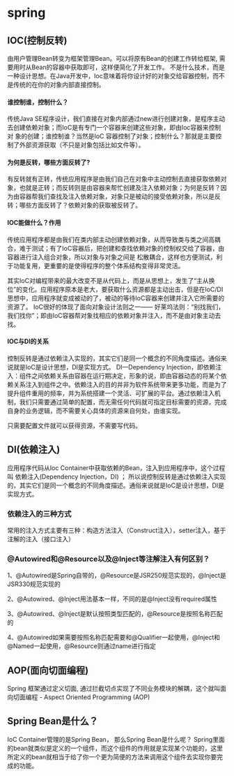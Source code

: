 # spring

## IOC(控制反转)
由用户管理Bean转变为框架管理Bean。可以将原有Bean的创建工作转给框架, 需要用时从Bean的容器中获取即可，这样便简化了开发工作。
不是什么技术，而是一种设计思想。在Java开发中，Ioc意味着将你设计好的对象交给容器控制，而不是传统的在你的对象内部直接控制。

#### 谁控制谁，控制什么？
传统Java SE程序设计，我们直接在对象内部通过new进行创建对象，是程序主动去创建依赖对象；而IoC是有专门一个容器来创建这些对象，即由Ioc容器来控制对 象的创建；谁控制谁？当然是IoC 容器控制了对象；控制什么？那就是主要控制了外部资源获取（不只是对象包括比如文件等）。

#### 为何是反转，哪些方面反转了?
有反转就有正转，传统应用程序是由我们自己在对象中主动控制去直接获取依赖对象，也就是正转；而反转则是由容器来帮忙创建及注入依赖对象；为何是反转？因为由容器帮我们查找及注入依赖对象，对象只是被动的接受依赖对象，所以是反转；哪些方面反转了？依赖对象的获取被反转了。

#### IOC能做什么？作用
传统应用程序都是由我们在类内部主动创建依赖对象，从而导致类与类之间高耦合，难于测试；有了IoC容器后，把创建和查找依赖对象的控制权交给了容器，由容器进行注入组合对象，所以对象与对象之间是 松散耦合，这样也方便测试，利于功能复用，更重要的是使得程序的整个体系结构变得非常灵活。

其实IoC对编程带来的最大改变不是从代码上，而是从思想上，发生了“主从换位”的变化。应用程序原本是老大，要获取什么资源都是主动出击，但是在IoC/DI思想中，应用程序就变成被动的了，被动的等待IoC容器来创建并注入它所需要的资源了。
IoC很好的体现了面向对象设计法则之一—— 好莱坞法则：“别找我们，我们找你”；即由IoC容器帮对象找相应的依赖对象并注入，而不是由对象主动去找。

#### IOC与DI的关系
控制反转是通过依赖注入实现的，其实它们是同一个概念的不同角度描述。通俗来说就是IoC是设计思想，DI是实现方式。
DI—Dependency Injection，即依赖注入：组件之间依赖关系由容器在运行期决定，形象的说，即由容器动态的将某个依赖关系注入到组件之中。依赖注入的目的并非为软件系统带来更多功能，而是为了提升组件重用的频率，并为系统搭建一个灵活、可扩展的平台。通过依赖注入机制，我们只需要通过简单的配置，而无需任何代码就可指定目标需要的资源，完成自身的业务逻辑，而不需要关心具体的资源来自何处，由谁实现。

只需要配置文件就可以获得资源，不需要写代码。


## DI(依赖注入)
应用程序代码从Ioc Container中获取依赖的Bean，注入到应用程序中，这个过程叫 依赖注入(Dependency Injection，DI) ； 所以说控制反转是通过依赖注入实现的，其实它们是同一个概念的不同角度描述。通俗来说就是IoC是设计思想，DI是实现方式。

### 依赖注入的三种方式
常用的注入方式主要有三种：构造方法注入（Construct注入），setter注入，基于注解的注入（接口注入）


### @Autowired和@Resource以及@Inject等注解注入有何区别？
1、@Autowired是Spring自带的，@Resource是JSR250规范实现的，@Inject是JSR330规范实现的

2、@Autowired、@Inject用法基本一样，不同的是@Inject没有required属性

3、@Autowired、@Inject是默认按照类型匹配的，@Resource是按照名称匹配的

4、@Autowired如果需要按照名称匹配需要和@Qualifier一起使用，@Inject和@Named一起使用，@Resource则通过name进行指定



## AOP(面向切面编程)
Spring 框架通过定义切面, 通过拦截切点实现了不同业务模块的解耦，这个就叫面向切面编程 - Aspect Oriented Programming (AOP)

## Spring Bean是什么？
IoC Container管理的是Spring Bean， 那么Spring Bean是什么呢？
Spring里面的bean就类似是定义的一个组件，而这个组件的作用就是实现某个功能的，这里所定义的bean就相当于给了你一个更为简便的方法来调用这个组件去实现你要完成的功能。

## 


